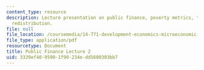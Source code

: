 ```yaml
---
content_type: resource
description: Lecture presentation on public finance, poverty metrics, taxation, and
  redistribution.
file: null
file_location: /coursemedia/14-771-development-economics-microeconomic-issues-and-policy-models-fall-2008/3339ef4095901f90234edd5600303bb7_lec10.pdf
file_type: application/pdf
resourcetype: Document
title: Public Finance Lecture 2
uid: 3339ef40-9590-1f90-234e-dd5600303bb7
---
```

